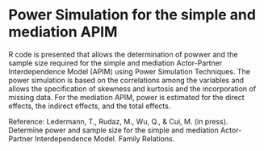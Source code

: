 # Power Simulation for the simple and mediation APIM

R code is presented that allows the determination of powwer and the sample size required for the simple and mediation Actor-Partner Interdependence Model (APIM) using Power Simulation Techniques. The power simulation is based on the correlations among the variables and allows the specification of skewness and kurtosis and the incorporation of missing data. For the mediation APIM, power is estimated for the direct effects, the indirect effects, and the total effects.

Reference: Ledermann, T., Rudaz, M., Wu, Q., & Cui, M. (in press). Determine power and sample size for the simple and mediation Actor-Partner Interdependence Model. Family Relations.
